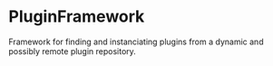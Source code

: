 PluginFramework
===============

Framework for finding and instanciating plugins from a dynamic and possibly remote plugin repository.
